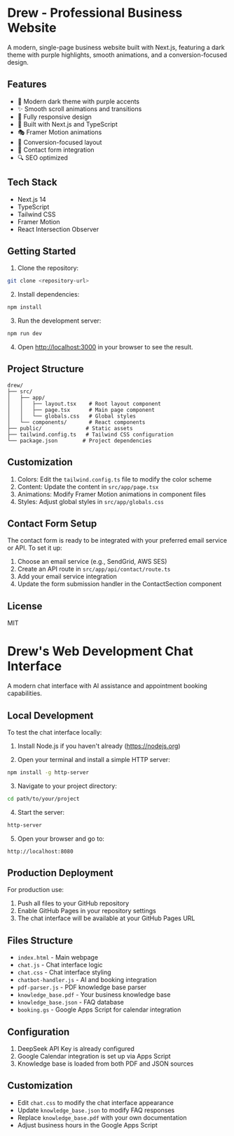 # Drew - Professional Business Website

A modern, single-page business website built with Next.js, featuring a dark theme with purple highlights, smooth animations, and a conversion-focused design.

## Features

- 🎨 Modern dark theme with purple accents
- ✨ Smooth scroll animations and transitions
- 📱 Fully responsive design
- 🚀 Built with Next.js and TypeScript
- 🎭 Framer Motion animations
- 🎯 Conversion-focused layout
- 📝 Contact form integration
- 🔍 SEO optimized

## Tech Stack

- Next.js 14
- TypeScript
- Tailwind CSS
- Framer Motion
- React Intersection Observer

## Getting Started

1. Clone the repository:
```bash
git clone <repository-url>
```

2. Install dependencies:
```bash
npm install
```

3. Run the development server:
```bash
npm run dev
```

4. Open [http://localhost:3000](http://localhost:3000) in your browser to see the result.

## Project Structure

```
drew/
├── src/
│   ├── app/
│   │   ├── layout.tsx    # Root layout component
│   │   ├── page.tsx      # Main page component
│   │   └── globals.css   # Global styles
│   └── components/       # React components
├── public/              # Static assets
├── tailwind.config.ts   # Tailwind CSS configuration
└── package.json        # Project dependencies
```

## Customization

1. Colors: Edit the `tailwind.config.ts` file to modify the color scheme
2. Content: Update the content in `src/app/page.tsx`
3. Animations: Modify Framer Motion animations in component files
4. Styles: Adjust global styles in `src/app/globals.css`

## Contact Form Setup

The contact form is ready to be integrated with your preferred email service or API. To set it up:

1. Choose an email service (e.g., SendGrid, AWS SES)
2. Create an API route in `src/app/api/contact/route.ts`
3. Add your email service integration
4. Update the form submission handler in the ContactSection component

## License

MIT

# Drew's Web Development Chat Interface

A modern chat interface with AI assistance and appointment booking capabilities.

## Local Development

To test the chat interface locally:

1. Install Node.js if you haven't already (https://nodejs.org)

2. Open your terminal and install a simple HTTP server:
```bash
npm install -g http-server
```

3. Navigate to your project directory:
```bash
cd path/to/your/project
```

4. Start the server:
```bash
http-server
```

5. Open your browser and go to:
```
http://localhost:8080
```

## Production Deployment

For production use:

1. Push all files to your GitHub repository
2. Enable GitHub Pages in your repository settings
3. The chat interface will be available at your GitHub Pages URL

## Files Structure

- `index.html` - Main webpage
- `chat.js` - Chat interface logic
- `chat.css` - Chat interface styling
- `chatbot-handler.js` - AI and booking integration
- `pdf-parser.js` - PDF knowledge base parser
- `knowledge_base.pdf` - Your business knowledge base
- `knowledge_base.json` - FAQ database
- `booking.gs` - Google Apps Script for calendar integration

## Configuration

1. DeepSeek API Key is already configured
2. Google Calendar integration is set up via Apps Script
3. Knowledge base is loaded from both PDF and JSON sources

## Customization

- Edit `chat.css` to modify the chat interface appearance
- Update `knowledge_base.json` to modify FAQ responses
- Replace `knowledge_base.pdf` with your own documentation
- Adjust business hours in the Google Apps Script
